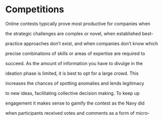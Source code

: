 # Competitions

Online contests typically prove most productive for companies when

the strategic challenges are complex or novel, when established best-

practice approaches don’t exist, and when companies don’t know which

precise combinations of skills or areas of expertise are required to

succeed. As the amount of information you have to divulge in the

ideation phase is limited, it is best to opt for a large crowd. This

increases the chances of spotting anomalies and lends legitimacy

to new ideas, facilitating collective decision making. To keep up

engagement it makes sense to gamify the contest as the Navy did

when participants received votes and comments as a form of micro-